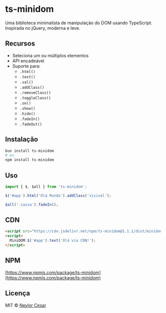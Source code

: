 # ts-minidom

Uma biblioteca minimalista de manipulação do DOM usando TypeScript. Inspirada no jQuery, moderna e leve.

## Recursos

- Seleciona um ou múltiplos elementos
- API encadeável
- Suporte para:
  - `.html()`
  - `.text()`
  - `.val()`
  - `.addClass()`
  - `.removeClass()`
  - `.toggleClass()`
  - `.on()`
  - `.show()`
  - `.hide()`
  - `.fadeIn()`
  - `.fadeOut()`

## Instalação

```bash
bun install ts-minidom
# ou
npm install ts-minidom
```

## Uso

```ts
import { $, $all } from 'ts-minidom';

$('#app').html('Olá Mundo').addClass('visivel');

$all('.caixa').fadeIn();
```

## CDN

```html
<script src="https://cdn.jsdelivr.net/npm/ts-minidom@1.1.1/dist/minidom.umd.min.js"></script>
<script>
  MiniDOM.$('#app').text('Olá via CDN!');
</script>
```

## NPM

[https://www.npmjs.com/package/ts-minidom](https://www.npmjs.com/package/ts-minidom)

## Licença

MIT © [Neylor Cesar](https://github.com/NeylorCesar)